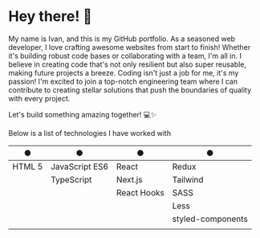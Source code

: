 # Hey there! 👋

My name is Ivan, and this is my GitHub portfolio. As a seasoned web developer, I love crafting awesome websites from start to finish! Whether it's building robust code bases or collaborating with a team, I'm all in. I believe in creating code that's not only resilient but also super reusable, making future projects a breeze.
Coding isn't just a job for me, it's my passion! I'm excited to join a top-notch engineering team where I can contribute to creating stellar solutions that push the boundaries of quality with every project.

Let's build something amazing together! 💻✨

Below is a list of technologies I have worked with

|●| ●| ●   | ●    |
|------------|------------|------------|------------|
| HTML 5| JavaScript ES6| React   | Redux      | CSS
|| TypeScript |  Next.js     | Tailwind   |
||| React Hooks | SASS|
|||   | Less|
|||     | styled-components   |
|||     | |



